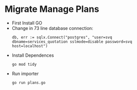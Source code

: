 # Migrate Manage Plans

- First Install GO
- Change in 73 line database connection:
  ```
  db, err := sqlx.Connect("postgres", "user=svq dbname=services_quotation sslmode=disable password=svq host=localhost")
  ```
- Install Dependences
  ```
  go mod tidy
  ```
- Run importer
  ```
  go run plans.go
  ```
